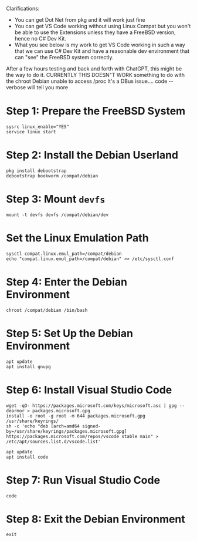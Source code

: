 Clarifications:
- You can get Dot Net from pkg and it will work just fine
- You can get VS Code working without using Linux Compat but you won't be able to use the Extensions unless they have a FreeBSD version, hence no C# Dev Kit.
- What you see below is my work to get VS Code working in such a way that we can use C# Dev Kit and have a reasonable dev environment that can "see" the FreeBSD system correctly.

After a few hours testing and back and forth with ChatGPT, this might be the way to do it.
CURRENTLY THIS DOESN"T WORK something to do with the chroot Debian unable to access /proc
It's a DBus issue....
code --verbose will tell you more

# Step 1: Prepare the FreeBSD System
```
sysrc linux_enable="YES"
service linux start
```
# Step 2: Install the Debian Userland
```
pkg install debootstrap
debootstrap bookworm /compat/debian
```
# Step 3: Mount `devfs`
```
mount -t devfs devfs /compat/debian/dev
```
# Set the Linux Emulation Path
```
sysctl compat.linux.emul_path=/compat/debian
echo "compat.linux.emul_path=/compat/debian" >> /etc/sysctl.conf
```
# Step 4: Enter the Debian Environment
```
chroot /compat/debian /bin/bash
```
# Step 5: Set Up the Debian Environment
```
apt update
apt install gnupg
```
# Step 6: Install Visual Studio Code
```
wget -qO- https://packages.microsoft.com/keys/microsoft.asc | gpg --dearmor > packages.microsoft.gpg
install -o root -g root -m 644 packages.microsoft.gpg /usr/share/keyrings/
sh -c 'echo "deb [arch=amd64 signed-by=/usr/share/keyrings/packages.microsoft.gpg] https://packages.microsoft.com/repos/vscode stable main" > /etc/apt/sources.list.d/vscode.list'

apt update
apt install code
```

# Step 7: Run Visual Studio Code
```
code
```
# Step 8: Exit the Debian Environment
```
exit
```
